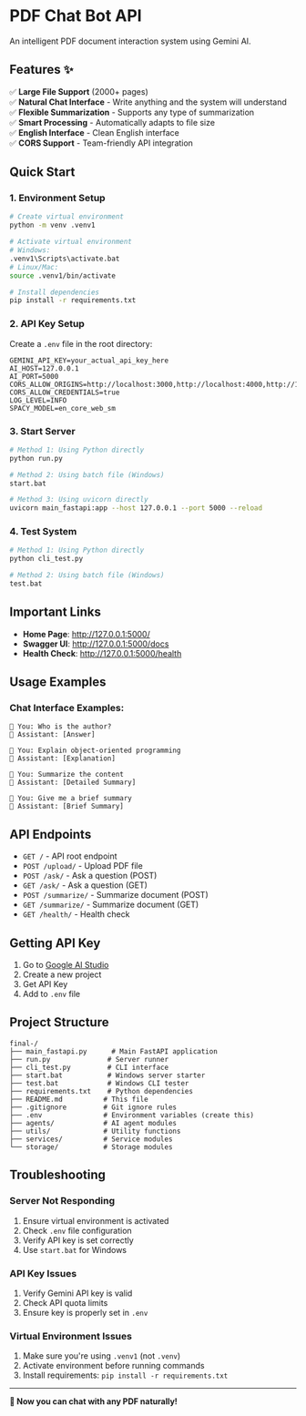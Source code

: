 # PDF Chat Bot API

An intelligent PDF document interaction system using Gemini AI.

## Features ✨

✅ **Large File Support** (2000+ pages)  
✅ **Natural Chat Interface** - Write anything and the system will understand  
✅ **Flexible Summarization** - Supports any type of summarization  
✅ **Smart Processing** - Automatically adapts to file size  
✅ **English Interface** - Clean English interface  
✅ **CORS Support** - Team-friendly API integration  

## Quick Start

### 1. Environment Setup
```bash
# Create virtual environment
python -m venv .venv1

# Activate virtual environment
# Windows:
.venv1\Scripts\activate.bat
# Linux/Mac:
source .venv1/bin/activate

# Install dependencies
pip install -r requirements.txt
```

### 2. API Key Setup
Create a `.env` file in the root directory:
```env
GEMINI_API_KEY=your_actual_api_key_here
AI_HOST=127.0.0.1
AI_PORT=5000
CORS_ALLOW_ORIGINS=http://localhost:3000,http://localhost:4000,http://127.0.0.1:3000,http://127.0.0.1:4000
CORS_ALLOW_CREDENTIALS=true
LOG_LEVEL=INFO
SPACY_MODEL=en_core_web_sm
```

### 3. Start Server
```bash
# Method 1: Using Python directly
python run.py

# Method 2: Using batch file (Windows)
start.bat

# Method 3: Using uvicorn directly
uvicorn main_fastapi:app --host 127.0.0.1 --port 5000 --reload
```

### 4. Test System
```bash
# Method 1: Using Python directly
python cli_test.py

# Method 2: Using batch file (Windows)
test.bat
```

## Important Links

- **Home Page**: http://127.0.0.1:5000/
- **Swagger UI**: http://127.0.0.1:5000/docs
- **Health Check**: http://127.0.0.1:5000/health

## Usage Examples

### Chat Interface Examples:
```
👤 You: Who is the author?
🤖 Assistant: [Answer]

👤 You: Explain object-oriented programming
🤖 Assistant: [Explanation]

👤 You: Summarize the content
🤖 Assistant: [Detailed Summary]

👤 You: Give me a brief summary
🤖 Assistant: [Brief Summary]
```

## API Endpoints

- `GET /` - API root endpoint
- `POST /upload/` - Upload PDF file
- `POST /ask/` - Ask a question (POST)
- `GET /ask/` - Ask a question (GET)
- `POST /summarize/` - Summarize document (POST)
- `GET /summarize/` - Summarize document (GET)
- `GET /health/` - Health check

## Getting API Key

1. Go to [Google AI Studio](https://makersuite.google.com/app/apikey)
2. Create a new project
3. Get API Key
4. Add to `.env` file

## Project Structure

```
final-/
├── main_fastapi.py      # Main FastAPI application
├── run.py              # Server runner
├── cli_test.py         # CLI interface
├── start.bat           # Windows server starter
├── test.bat            # Windows CLI tester
├── requirements.txt    # Python dependencies
├── README.md          # This file
├── .gitignore         # Git ignore rules
├── .env               # Environment variables (create this)
├── agents/            # AI agent modules
├── utils/             # Utility functions
├── services/          # Service modules
└── storage/           # Storage modules
```

## Troubleshooting

### Server Not Responding
1. Ensure virtual environment is activated
2. Check `.env` file configuration
3. Verify API key is set correctly
4. Use `start.bat` for Windows

### API Key Issues
1. Verify Gemini API key is valid
2. Check API quota limits
3. Ensure key is properly set in `.env`

### Virtual Environment Issues
1. Make sure you're using `.venv1` (not `.venv`)
2. Activate environment before running commands
3. Install requirements: `pip install -r requirements.txt`

---

**🎉 Now you can chat with any PDF naturally!**

